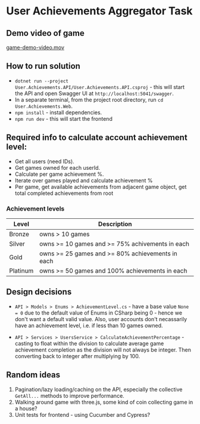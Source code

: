 # User Achievements Aggregator Task

## Demo video of game

[game-demo-video.mov](./game-demo-video.mov)

## How to run solution

-   `dotnet run --project User.Achievements.API/User.Achievements.API.csproj` - this will start the API and open Swagger UI at `http://localhost:5041/swagger`.
-   In a separate terminal, from the project root directory, run `cd User.Achievements.Web`.
-   `npm install` - install dependencies.
-   `npm run dev` - this will start the frontend

## Required info to calculate account achievement level:

-   Get all users (need IDs).
-   Get games owned for each userId.
-   Calculate per game achievement %.
-   Iterate over games played and calculate achievement %
-   Per game, get available achievements from adjacent game object, get total completed achievements from root

### Achievement levels

| Level    | Description                                      |
| -------- | ------------------------------------------------ |
| Bronze   | owns > 10 games                                  |
| Silver   | owns >= 10 games and >= 75% achivements in each  |
| Gold     | owns >= 25 games and >= 80% achievements in each |
| Platinum | owns >= 50 games and 100% achievements in each   |

## Design decisions

-   `API > Models > Enums > AchievementLevel.cs` - have a base value `None = 0` due to the default value of Enums in CSharp being 0 - hence we don't want a default valid value. Also, user accounts don't necassarily have an achievement level, i.e. if less than 10 games owned.

-   `API > Services > UsersService > CalculateAchievementPercentage` - casting to float within the division to calculate average game achievement completion as the division will not always be integer. Then converting back to integer after multiplying by 100.

## Random ideas

1. Pagination/lazy loading/caching on the API, especially the collective `GetAll...` methods to improve performance.
2. Walking around game with three.js, some kind of coin collecting game in a house?
3. Unit tests for frontend - using Cucumber and Cypress?
